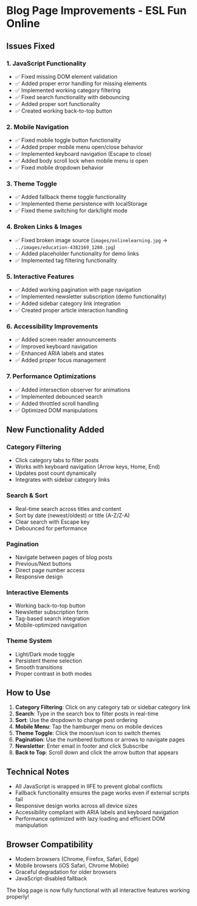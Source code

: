 # Blog Page Improvements - ESL Fun Online

## Issues Fixed

### 1. **JavaScript Functionality**

- ✅ Fixed missing DOM element validation
- ✅ Added proper error handling for missing elements
- ✅ Implemented working category filtering
- ✅ Fixed search functionality with debouncing
- ✅ Added proper sort functionality
- ✅ Created working back-to-top button

### 2. **Mobile Navigation**

- ✅ Fixed mobile toggle button functionality
- ✅ Added proper mobile menu open/close behavior
- ✅ Implemented keyboard navigation (Escape to close)
- ✅ Added body scroll lock when mobile menu is open
- ✅ Fixed mobile dropdown behavior

### 3. **Theme Toggle**

- ✅ Added fallback theme toggle functionality
- ✅ Implemented theme persistence with localStorage
- ✅ Fixed theme switching for dark/light mode

### 4. **Broken Links & Images**

- ✅ Fixed broken image source (`images/onlinelearning.jpg` → `../images/education-4382169_1280.jpg`)
- ✅ Added placeholder functionality for demo links
- ✅ Implemented tag filtering functionality

### 5. **Interactive Features**

- ✅ Added working pagination with page navigation
- ✅ Implemented newsletter subscription (demo functionality)
- ✅ Added sidebar category link integration
- ✅ Created proper article interaction handling

### 6. **Accessibility Improvements**

- ✅ Added screen reader announcements
- ✅ Improved keyboard navigation
- ✅ Enhanced ARIA labels and states
- ✅ Added proper focus management

### 7. **Performance Optimizations**

- ✅ Added intersection observer for animations
- ✅ Implemented debounced search
- ✅ Added throttled scroll handling
- ✅ Optimized DOM manipulations

## New Functionality Added

### **Category Filtering**

- Click category tabs to filter posts
- Works with keyboard navigation (Arrow keys, Home, End)
- Updates post count dynamically
- Integrates with sidebar category links

### **Search & Sort**

- Real-time search across titles and content
- Sort by date (newest/oldest) or title (A-Z/Z-A)
- Clear search with Escape key
- Debounced for performance

### **Pagination**

- Navigate between pages of blog posts
- Previous/Next buttons
- Direct page number access
- Responsive design

### **Interactive Elements**

- Working back-to-top button
- Newsletter subscription form
- Tag-based search integration
- Mobile-optimized navigation

### **Theme System**

- Light/Dark mode toggle
- Persistent theme selection
- Smooth transitions
- Proper contrast in both modes

## How to Use

1. **Category Filtering**: Click on any category tab or sidebar category link
2. **Search**: Type in the search box to filter posts in real-time
3. **Sort**: Use the dropdown to change post ordering
4. **Mobile Menu**: Tap the hamburger menu on mobile devices
5. **Theme Toggle**: Click the moon/sun icon to switch themes
6. **Pagination**: Use the numbered buttons or arrows to navigate pages
7. **Newsletter**: Enter email in footer and click Subscribe
8. **Back to Top**: Scroll down and click the arrow button that appears

## Technical Notes

- All JavaScript is wrapped in IIFE to prevent global conflicts
- Fallback functionality ensures the page works even if external scripts fail
- Responsive design works across all device sizes
- Accessibility compliant with ARIA labels and keyboard navigation
- Performance optimized with lazy loading and efficient DOM manipulation

## Browser Compatibility

- Modern browsers (Chrome, Firefox, Safari, Edge)
- Mobile browsers (iOS Safari, Chrome Mobile)
- Graceful degradation for older browsers
- JavaScript-disabled fallback

The blog page is now fully functional with all interactive features working properly!
